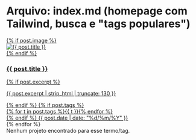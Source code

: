 # Arquivo: index.md (homepage com Tailwind, busca e "tags populares")
<article class="card bg-white dark:bg-slate-950 border border-slate-200 dark:border-slate-800 rounded-2xl overflow-hidden hover:shadow-lg transition">
<a href="{{ site.baseurl }}{{ post.url }}" class="block">
{% if post.image %}
<div class="aspect-video bg-slate-100 dark:bg-slate-800 overflow-hidden">
<img src="{{ site.baseurl }}{{ post.image }}" alt="{{ post.title }}" class="w-full h-full object-cover"/>
</div>
{% endif %}
<div class="p-4">
<h3 class="font-bold text-lg">{{ post.title }}</h3>
{% if post.excerpt %}
<p class="text-slate-600 dark:text-slate-400 text-sm mt-1 mb-3">{{ post.excerpt | strip_html | truncate: 130 }}</p>
{% endif %}
{% if post.tags %}
<div class="flex flex-wrap gap-2 mb-2">
{% for t in post.tags %}<span class="pill">{{ t }}</span>{% endfor %}
</div>
{% endif %}
<span class="text-slate-500 dark:text-slate-400 text-xs">{{ post.date | date: "%d/%m/%Y" }}</span>
</div>
</a>
</article>
{% endfor %}
</div>


<div id="empty" class="hidden text-slate-600 dark:text-slate-400 border border-dashed border-slate-300 dark:border-slate-700 rounded-xl p-6 mt-6">Nenhum projeto encontrado para esse termo/tag.</div>


<script>
(function(){
const $q = document.getElementById('q');
const $tag = document.getElementById('tag');
const $grid = document.getElementById('grid');
const $empty = document.getElementById('empty');


function apply(){
const q = ($q?.value||'').trim().toLowerCase();
const tg = ($tag?.value||'').trim().toLowerCase();
let visible = 0;
Array.from($grid.children).forEach(card=>{
const text = (card.textContent||'').toLowerCase();
const okQ = !q || text.includes(q);
const okT = !tg || text.includes(tg);
const show = okQ && okT;
card.style.display = show? '' : 'none';
if(show) visible++;
});
$empty.classList.toggle('hidden', !!visible);
}


$q?.addEventListener('input', apply);
$tag?.addEventListener('change', apply);


// Clique em tags populares preenche o filtro
document.querySelectorAll('[data-tag]').forEach(el=>{
el.addEventListener('click', (e)=>{
e.preventDefault();
const t = el.getAttribute('data-tag')||'';
const opt = Array.from($tag.options).find(o=>o.value===t);
if(opt){ $tag.value = t; }
apply();
window.scrollTo({ top: document.getElementById('grid').offsetTop - 80, behavior: 'smooth' });
});
});


apply();
})();
</script>